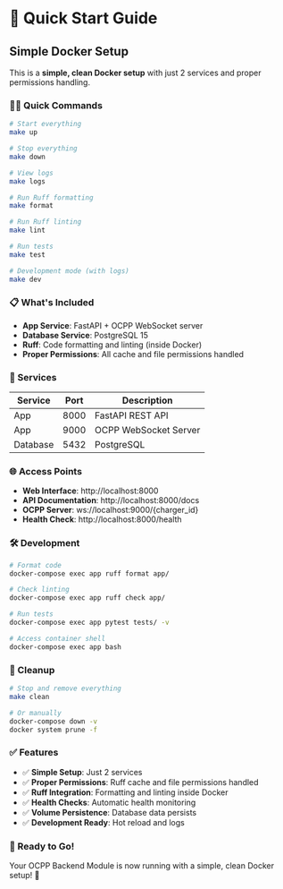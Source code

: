 # 🚀 Quick Start Guide

## Simple Docker Setup

This is a **simple, clean Docker setup** with just 2 services and proper permissions handling.

### 🏃‍♂️ Quick Commands

```bash
# Start everything
make up

# Stop everything  
make down

# View logs
make logs

# Run Ruff formatting
make format

# Run Ruff linting
make lint

# Run tests
make test

# Development mode (with logs)
make dev
```

### 📋 What's Included

- **App Service**: FastAPI + OCPP WebSocket server
- **Database Service**: PostgreSQL 15
- **Ruff**: Code formatting and linting (inside Docker)
- **Proper Permissions**: All cache and file permissions handled

### 🔧 Services

| Service | Port | Description |
|---------|------|-------------|
| App | 8000 | FastAPI REST API |
| App | 9000 | OCPP WebSocket Server |
| Database | 5432 | PostgreSQL |

### 🌐 Access Points

- **Web Interface**: http://localhost:8000
- **API Documentation**: http://localhost:8000/docs
- **OCPP Server**: ws://localhost:9000/{charger_id}
- **Health Check**: http://localhost:8000/health

### 🛠️ Development

```bash
# Format code
docker-compose exec app ruff format app/

# Check linting
docker-compose exec app ruff check app/

# Run tests
docker-compose exec app pytest tests/ -v

# Access container shell
docker-compose exec app bash
```

### 🧹 Cleanup

```bash
# Stop and remove everything
make clean

# Or manually
docker-compose down -v
docker system prune -f
```

### ✅ Features

- ✅ **Simple Setup**: Just 2 services
- ✅ **Proper Permissions**: Ruff cache and file permissions handled
- ✅ **Ruff Integration**: Formatting and linting inside Docker
- ✅ **Health Checks**: Automatic health monitoring
- ✅ **Volume Persistence**: Database data persists
- ✅ **Development Ready**: Hot reload and logs

### 🎯 Ready to Go!

Your OCPP Backend Module is now running with a simple, clean Docker setup! 🎉
